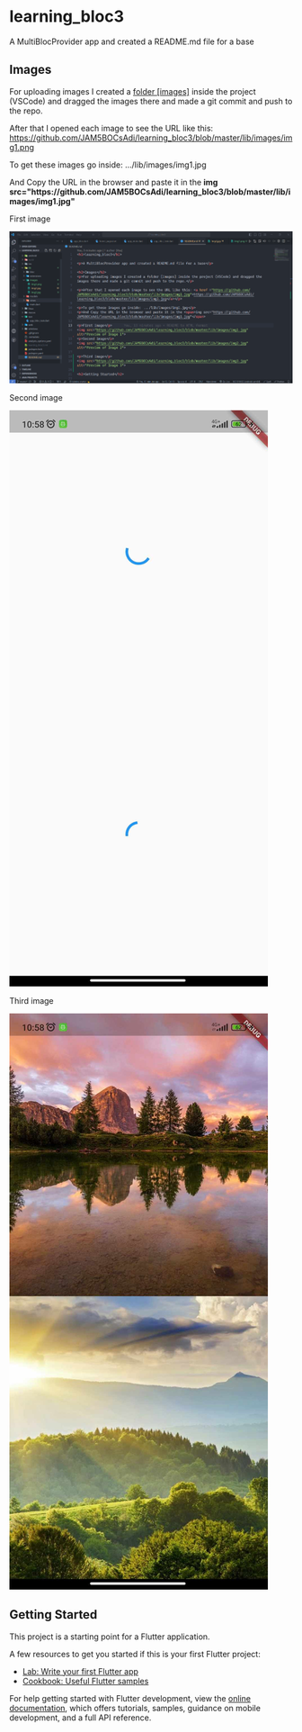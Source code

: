<h1>learning_bloc3</h1>

<p>A MultiBlocProvider app and created a README.md file for a base</p>

<h2>Images</h2>
<p>For uploading images I created a <a href ="#img1">folder [images]</a> inside the project (VSCode) and dragged the images there and made a git commit and push to the repo.</p>

<p>After that I opened each image to see the URL like this: <a href ="https://github.com/JAM5BOCsAdi/learning_bloc3/blob/master/lib/images/img1.png">https://github.com/JAM5BOCsAdi/learning_bloc3/blob/master/lib/images/img1.png</a></p>

<p>To get these images go inside: .../lib/images/img1.jpg</p>
<p>And Copy the URL in the browser and paste it in the <strong>img src="https://github.com/JAM5BOCsAdi/learning_bloc3/blob/master/lib/images/img1.jpg"</strong>

<p id="img1">First image</p>
<img src="https://github.com/JAM5BOCsAdi/learning_bloc3/blob/master/lib/images/img1.png" alt="Preview of Image 1">
<p>Second image</p>
<img src="https://github.com/JAM5BOCsAdi/learning_bloc3/blob/master/lib/images/img2.jpg" alt="Preview of Image 2">

<p>Third image</p>
<img src="https://github.com/JAM5BOCsAdi/learning_bloc3/blob/master/lib/images/img3.jpg" alt="Preview of Image 3">

<h2>Getting Started</h2>

<p>This project is a starting point for a Flutter application.</p>

<p>A few resources to get you started if this is your first Flutter project:</p>

<ul>
  <li><a href="https://docs.flutter.dev/get-started/codelab">Lab: Write your first Flutter app</a></li>
  <li><a href="https://docs.flutter.dev/cookbook">Cookbook: Useful Flutter samples</a></li>
</ul>

<p>For help getting started with Flutter development, view the <a href="https://docs.flutter.dev/">online documentation</a>, which offers tutorials, samples, guidance on mobile development, and a full API reference.</p>
